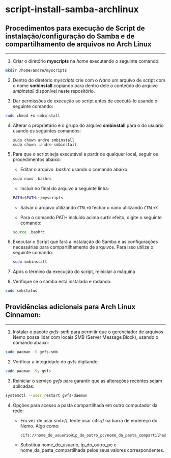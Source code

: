 # script-install-samba-archlinux
## Procedimentos para execução de Script de instalação/configuração do Samba e de compartilhamento de arquivos no Arch Linux
---

1) Criar o diretório **myscripts** na _home_ executando o seguinte comando:</br>
```sh
mkdir /home/andre/myscripts
```
2) Dentro do diretório _myscripts_ crie com o _Nano_ um arquivo de script com o nome **smbinstall** copiando para dentro dele o conteúdo do arquivo _smbinstall_ disponível neste repositório.</br>

3) Dar permissões de execução ao script antes de executá-lo usando o seguinte comando:</br>
```sh
sudo chmod +x smbinstall
```
4) Alterar o proprietário e o grupo do arquivo **smbinstall** para o do usuário usando os seguintes comandos:</br>
   ```
   sudo chown andre smbinstall
   sudo chown :andre smbinstall
   ```
5) Para que o script seja executável a partir de qualquer local, seguir os procedimentos abaixo:</br>
   -  Editar o arquivo _.bashrc_ usando o comando abaixo:</br>
   ```sh
   sudo nano .bashrc
   ```

   - Incluir no final do arquivo a seguinte linha:</br>
   ```sh
   PATH=$PATH:~/myscripts
   ```
    
   - Salvar o arquivo utilizando `CTRL+O` fechar o nano utilizando `CTRL+X`</br>
   
   - Para o comando PATH incluído acima surtir efeito, digite o seguinte comando:</br>
   ```sh
   source .bashrc
   ```
  
6) Executar o Script que fará a instalação do Samba e as configurações necessárias para compartilhamento de arquivos.
   Para isso utilize o seguinte comando:</br>
   ```sh
   sudo smbinstall
   ```
7) Após o término da execução do script, reiniciar a máquina

8) Verifique se o samba está instalado e rodando:</br>
```sh
sudo smbstatus
```

## Providências adicionais para Arch Linux Cinnamon:
---
1) Instalar o pacote _gvfs-smb_ para permitir que o gerenciador de arquivos Nemo possa lidar com locais SMB (Server Message Block), usando o comando abaixo:</br>
```sh
sudo pacman -S gvfs-smb
```

2) Verificar a integridade do _gvfs_ digitando:</br>
```sh
sudo pacman -Sy gvfs
```

3) Reiniciar o serviço _gvfs_ para garantir que as alterações recentes sejam aplicadas:</br>
```sh
systemctl --user restart gvfs-daemon
```

4) Opções para acesso a pasta compartilhada em outro computador da rede:</br>
   - Em vez de usar smb://, tente usar cifs:// na barra de endereço do Nemo. Algo como:</br>
     ```sh
     cifs://nome_do_usuario@ip_do_outro_pc/nome_da_pasta_compartilhada
     ```
     
   - Substitua nome_do_usuario, ip_do_outro_pc e nome_da_pasta_compartilhada pelos seus valores correspondentes.



